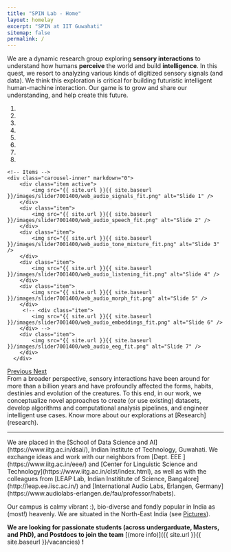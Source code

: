```yaml
---
title: "SPIN Lab - Home"
layout: homelay
excerpt: "SPIN at IIT Guwahati"
sitemap: false
permalink: /
---
```

We are a dynamic research group exploring **sensory interactions** to understand how humans **perceive** the world and build **intelligence**. In this quest, we resort to analyzing various kinds of digitized sensory signals (and data). We think this exploration is critical for building futuristic intelligent human-machine interaction. Our game is to grow and share our understanding, and help create this future.
<div markdown="0" id="carousel" class="carousel slide" data-ride="carousel" data-interval="4000" data-pause="hover" >
    <!-- Menu -->
    <ol class="carousel-indicators">
        <li data-target="#carousel" data-slide-to="0" class="active"></li>
        <li data-target="#carousel" data-slide-to="1"></li>
        <li data-target="#carousel" data-slide-to="2"></li>
        <li data-target="#carousel" data-slide-to="3"></li>
        <li data-target="#carousel" data-slide-to="4"></li>
        <li data-target="#carousel" data-slide-to="5"></li>
        <li data-target="#carousel" data-slide-to="6"></li>
        <li data-target="#carousel" data-slide-to="7"></li>
    </ol>

    <!-- Items -->
    <div class="carousel-inner" markdown="0">
        <div class="item active">
            <img src="{{ site.url }}{{ site.baseurl }}/images/slider7001400/web_audio_signals_fit.png" alt="Slide 1" />
        </div>
        <div class="item">
            <img src="{{ site.url }}{{ site.baseurl }}/images/slider7001400/web_audio_speech_fit.png" alt="Slide 2" />
        </div>
        <div class="item">
            <img src="{{ site.url }}{{ site.baseurl }}/images/slider7001400/web_audio_tone_mixture_fit.png" alt="Slide 3" />
        </div>
        <div class="item">
            <img src="{{ site.url }}{{ site.baseurl }}/images/slider7001400/web_audio_listening_fit.png" alt="Slide 4" />
        </div>
        <div class="item">
            <img src="{{ site.url }}{{ site.baseurl }}/images/slider7001400/web_audio_morph_fit.png" alt="Slide 5" />
        </div>       
         <!-- <div class="item">
            <img src="{{ site.url }}{{ site.baseurl }}/images/slider7001400/web_audio_embeddings_fit.png" alt="Slide 6" />
        </div> -->
        <div class="item">
            <img src="{{ site.url }}{{ site.baseurl }}/images/slider7001400/web_audio_eeg_fit.png" alt="Slide 7" />
        </div>
      </div>
  <a class="left carousel-control" href="#carousel" role="button" data-slide="prev">
    <span class="glyphicon glyphicon-chevron-left" aria-hidden="true"></span>
    <span class="sr-only">Previous</span>
  </a>
  <a class="right carousel-control" href="#carousel" role="button" data-slide="next">
    <span class="glyphicon glyphicon-chevron-right" aria-hidden="true"></span>
    <span class="sr-only">Next</span>
  </a>
</div>
From a broader perspective, sensory interactions have been around for more than a billion years and have profoundly affected the forms, habits, destinies and evolution of the creatures. To this end, in our work, we conceptualize novel approaches to create (or use existing) datasets, develop algorithms and computational analysis pipelines, and engineer intelligent use cases. Know more about our explorations at [Research](research).
<hr>
We are placed in the [School of Data Science and AI](https://www.iitg.ac.in/dsai/), Indian Institute of Technology, Guwahati. We exchange ideas and work with our neighbors from [Dept. EEE ](https://www.iitg.ac.in/eee/) and [Center for Linguistic Science and Technology](https://www.iitg.ac.in/clst/index.html), as well as with the colleagues from [LEAP Lab, Indian Instititute of Science, Bangalore](http://leap.ee.iisc.ac.in/) and [International Audio Labs, Erlangen, Germany](https://www.audiolabs-erlangen.de/fau/professor/habets).

Our campus is calmy vibrant :), bio-diverse and fondly popular in India as (most!) heavenly. We are situated in the North-East India (see [Pictures](pictures)).

 **We are looking for passionate students (across undergarduate, Masters, and PhD), and Postdocs to join the team** [(more info)]({{ site.url }}{{ site.baseurl }}/vacancies) **!**


<!-- <figure class="fourth">
  <img src="{{ site.url }}{{ site.baseurl }}/images/logopic/Logo_Leiden.jpg" style="width: 210px">
  <img src="{{ site.url }}{{ site.baseurl }}/images/logopic/Logo_Nanofront.jpg" style="width: 110px">
  <img src="{{ site.url }}{{ site.baseurl }}/images/logopic/Logo_NWO.jpg" style="width: 120px">
  <img src="{{ site.url }}{{ site.baseurl }}/images/logopic/Logo_ERC.jpg" style="width: 110px">
</figure> -->
